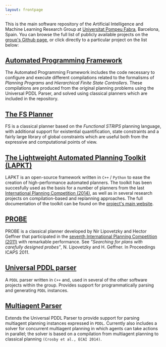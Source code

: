 ```yaml
---
layout: frontpage
---
```


This is the main software repository of the
Artificial Intelligence and Machine Learning Research Group
at [Universitat Pompeu Fabra](https://www.upf.edu), Barcelona, Spain.
You can browse the full list of publicly available projects on the [group's Github page](https://github.com/aig-upf/),
or click directly to a particular project on the list below:

## [Automated Programming Framework](https://github.com/aig-upf/automated-programming-framework)

The Automated Programming Framework includes the code necessary to configure and execute different compilations related
to the formalisms of *Planning Programs* and *Hierarchical Finite State Controllers*.
These compilations are produced from the original planning problems using the Universal PDDL Parser,
and solved using classical planners which are included in the repository.


## [The FS Planner](https://github.com/aig-upf/fs)

FS is a classical planner based on the *Functional STRIPS* planning language,
with additional support for existential quantification, state constraints and a fairly large
library of global constraints which are useful both from the expressive and computational points of view.


## [The Lightweight Automated Planning Toolkit (LAPKT)](https://github.com/aig-upf/LAPKT-public)
LAPKT is an open-source framework written in `C++` / `Python` to ease the creation of high-performance automated planners.
The toolkit has been succesfully used as the basis for a number of planners from
the last [International Planning Competition (2014)](https://helios.hud.ac.uk/scommv/IPC-14/), as well as
in several research projects on compilation-based and replanning approaches.
The full documentation of the toolkit can be found on the [project's main website](http://lapkt.org).


## [PROBE](https://github.com/aig-upf/probe)

PROBE is a classical planner developed by Nir Lipovetzky and Hector Geffner
that participated in the [seventh International Planning Competition (2011)](http://www.plg.inf.uc3m.es/ipc2011-deterministic/)
with remarkable performance. See *"Searching for plans with carefully designed probes"*, N. Lipovetzky and H. Geffner. In Proceedings ICAPS 2011.


## [Universal PDDL parser](https://github.com/aig-upf/universal-pddl-parser)

A `PDDL` parser written in `C++` and, used in several of the other software projects within the group.
Provides support for programmatically parsing and generating `PDDL` instances.


## [Multiagent Parser](https://github.com/aig-upf/universal-pddl-parser-multiagent)

Extends the Universal PDDL Parser to provide support for parsing multiagent planning instances expressed in `PDDL`.
Currently also includes a solver for concurrent multiagent planning in which agents can take actions in parallel;
the solver is based on a compilation from multiagent planning to classical planning `(Crosby et al., ECAI 2014)`.


